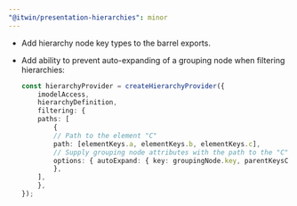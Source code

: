 ```yaml
---
"@itwin/presentation-hierarchies": minor
---
```


- Add hierarchy node key types to the barrel exports.
- Add ability to prevent auto-expanding of a grouping node when filtering hierarchies:

    ```ts
    const hierarchyProvider = createHierarchyProvider({
        imodelAccess,
        hierarchyDefinition,
        filtering: {
        paths: [
            {
            // Path to the element "C"
            path: [elementKeys.a, elementKeys.b, elementKeys.c],
            // Supply grouping node attributes with the path to the "C" element.
            options: { autoExpand: { key: groupingNode.key, parentKeysCount: groupingNode.parentKeys.length } },
            },
        ],
        },
    });
    ```
